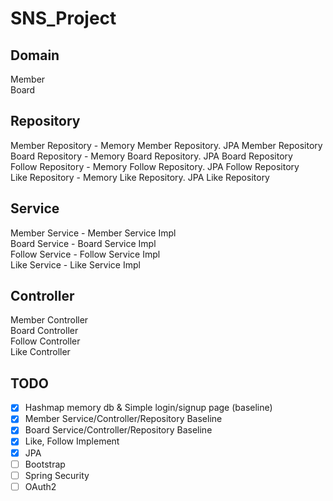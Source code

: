 ﻿# SNS_Project

## Domain  
Member  
Board  

## Repository
Member Repository - Memory Member Repository. JPA Member Repository  
Board Repository - Memory Board Repository. JPA Board Repository  
Follow Repository - Memory Follow Repository. JPA Follow Repository  
Like Repository - Memory Like Repository. JPA Like Repository  

## Service
Member Service - Member Service Impl  
Board Service - Board Service Impl  
Follow Service - Follow Service Impl  
Like Service - Like Service Impl

## Controller
Member Controller  
Board Controller  
Follow Controller  
Like Controller  

## TODO  
- [x] Hashmap memory db & Simple login/signup page (baseline)   
- [x] Member Service/Controller/Repository Baseline   
- [x] Board Service/Controller/Repository Baseline   
- [x] Like, Follow Implement   
- [x] JPA   
- [ ] Bootstrap
- [ ] Spring Security    
- [ ] OAuth2   